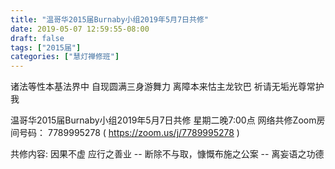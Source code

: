 ```yaml
---
title: "温哥华2015届Burnaby小组2019年5月7日共修"
date: 2019-05-07 12:59:55-08:00
draft: false
tags: ["2015届"]
categories: ["慧灯禅修班"]
---
```

诸法等性本基法界中 自现圆满三身游舞力
离障本来怙主龙钦巴 祈请无垢光尊常护我

温哥华2015届Burnaby小组2019年5月7日共修
星期二晚7:00点
网络共修Zoom房间号码： 7789995278 ( https://zoom.us/j/7789995278 )

共修内容:
因果不虚 应行之善业
 -- 断除不与取，慷慨布施之公案 
 -- 离妄语之功德
